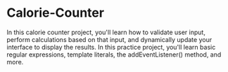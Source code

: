 # Calorie-Counter
In this calorie counter project, you'll learn how to validate user input, perform calculations based on that input, and dynamically update your interface to display the results.  In this practice project, you'll learn basic regular expressions, template literals, the addEventListener() method, and more.
